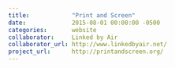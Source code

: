 ```yaml
---
title:            "Print and Screen"
date:             2015-08-01 00:00:00 -0500
categories:       website
collaborator:     Linked by Air
collaborator_url: http://www.linkedbyair.net/
project_url:      http://printandscreen.org/
---
```

